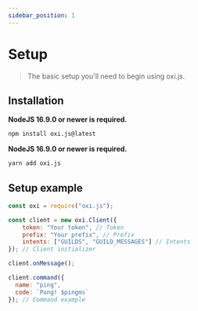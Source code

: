 ```yaml
---
sidebar_position: 1
---
```

# Setup

> The basic setup you'll need to begin using oxi.js.

## Installation

<Tabs groupId="pref-install">
  <TabItem value="npminstall" label="npm">

  **NodeJS 16.9.0 or newer is required.**
  ```bash
  npm install oxi.js@latest
  ```

  </TabItem>
  <TabItem value="yarninstall" label="yarn">

  **NodeJS 16.9.0 or newer is required.**
  ```bash
  yarn add oxi.js
  ```
  
  </TabItem>
</Tabs>

## Setup example

```js title="index.js (example)"
const oxi = require("oxi.js");

const client = new oxi.Client({
    token: "Your token", // Token
    prefix: "Your prefix", // Prefix
    intents: ["GUILDS", "GUILD_MESSAGES"] // Intents
}); // Client initializer

client.onMessage();

client.command({
  name: "ping",
  code: `Pong! $pingms`
}); // Command example
```
